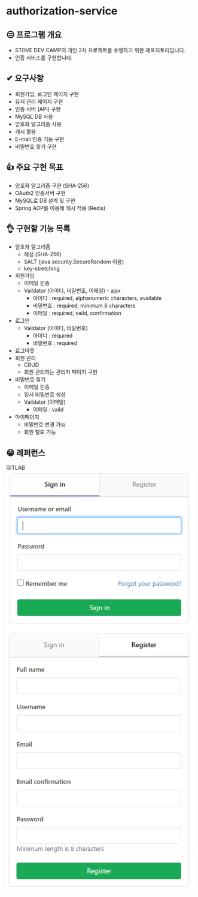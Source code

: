 # authorization-service

## 😒 프로그램 개요
- STOVE DEV CAMP의 개인 2차 프로젝트를 수행하기 위한 레포지토리입니다.
- 인증 서비스를 구현합니다.

## ✔ 요구사항
- 회원가입, 로그인 페이지 구현
- 유저 관리 페이지 구현
- 인증 서버 (API) 구현
- MySQL DB 사용
- 암호화 알고리즘 사용
- 캐시 활용
- E-mail 인증 기능 구현
- 비밀번호 찾기 구현

## 👍 주요 구현 목표
- 암호화 알고리즘 구현 (SHA-256)
- OAuth2 인증서버 구현
- MySQL로 DB 설계 및 구현
- Spring AOP를 이용해 캐시 적용 (Redis)

## 👌 구현할 기능 목록
- 암호화 알고리즘
  - 해싱 (SHA-256)
  - SALT (java.security.SecureRandom 이용)
  - key-stretching  
- 회원가입
  - 이메일 인증
  - Vaildator (아이디, 비밀번호, 이메일) - ajax
    - 아이디 : required, alphanumeric characters, available
	- 비밀번호 : required, minimum 8 characters
	- 이메일 : required, vaild, confirmation
- 로그인
  - Vaildator (아이디, 비밀번호)
    - 아이디 : required
	- 비밀번호 : required
- 로그아웃
- 회원 관리
  - CRUD
  - 회원 관리하는 관리자 페이지 구현
- 비밀번호 찾기
  - 이메일 인증
  - 임시 비밀번호 생성
  - Vaildator (이메일)
    - 이메일 : vaild
- 마이페이지
  - 비밀번호 변경 가능
  - 회원 탈퇴 가능

## 😁 레퍼런스
GITLAB
<img src="image/gitlab1.png" width="500">
<img src="image/gitlab2.png" width="500">